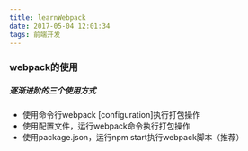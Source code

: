 ```yaml
---
title: learnWebpack
date: 2017-05-04 12:01:34
tags: 前端开发
---
```


### webpack的使用
##### 逐渐进阶的三个使用方式
- 使用命令行webpack [configuration]执行打包操作
- 使用配置文件，运行webpack命令执行打包操作
- 使用package.json，运行npm start执行webpack脚本（推荐）